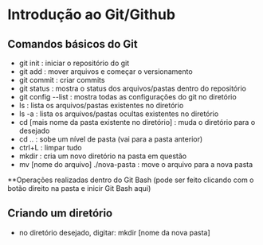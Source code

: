 # Introdução ao Git/Github

## Comandos básicos do Git
 - git init : iniciar o repositório do git
 - git add : mover arquivos e começar o versionamento 
 - git commit : criar commits
 - git status : mostra o status dos arquivos/pastas dentro do repositório
 - git config --list : mostra todas as configurações do git no diretório
 - ls : lista os arquivos/pastas existentes no diretório
 - ls -a : lista os arquivos/pastas ocultas existentes no diretório
 - cd [mais nome da pasta existente no diretório] : muda o diretório para o desejado
 - cd .. : sobe um nível de pasta (vai para a pasta anterior)
 - ctrl+L : limpar tudo
 - mkdir : cria um novo diretório na pasta em questão
 - mv [nome do arquivo] ./nova-pasta : move o arquivo para a nova pasta

**Operações realizadas dentro do Git Bash (pode ser feito clicando com o botão direito na pasta e inicir Git Bash aqui)

## Criando um diretório
 - no diretório desejado, digitar: mkdir [nome da nova pasta]

